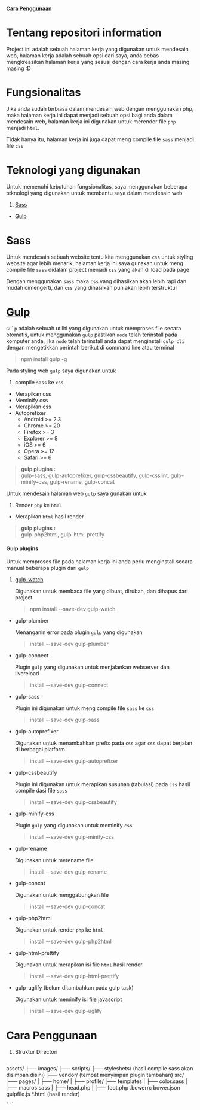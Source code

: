 #### [Cara Penggunaan](#cara-penggunaan)

# Tentang repositori information
Project ini adalah sebuah halaman kerja yang digunakan untuk mendesain web, halaman kerja adalah sebuah opsi dari saya, anda bebas mengkreasikan halaman kerja yang sesuai dengan cara kerja anda masing masing :D

# Fungsionalitas
Jika anda sudah terbiasa dalam mendesain web dengan menggunakan php, maka halaman kerja ini dapat menjadi sebuah opsi bagi anda dalam mendesain web, halaman kerja ini digunakan untuk merender file `php` menjadi `html`.

Tidak hanya itu, halaman kerja ini juga dapat meng compile file `sass` menjadi file `css`

# Teknologi yang digunakan
Untuk memenuhi kebutuhan fungsionalitas, saya menggunakan beberapa teknologi yang digunakan untuk membantu saya dalam mendesain web
1. [Sass](#sass)
* [Gulp](#gulp)

# Sass
Untuk mendesain sebuah website tentu kita menggunakan `css` untuk styling website agar lebih menarik, halaman kerja ini saya gunakan untuk meng compile file `sass` didalam project menjadi `css` yang akan di load pada page

Dengan menggunakan `sass` maka `css` yang dihasilkan akan lebih rapi dan mudah dimengerti, dan `css` yang dihasilkan pun akan lebih terstruktur

# [Gulp](https://www.npmjs.com/package/gulp)
`Gulp` adalah sebuah utiliti yang digunakan untuk memproses file secara otomatis, untuk menggunakan `gulp` pastikan `node` telah terinstall pada komputer anda, jika `node` telah terinstall anda dapat menginstall `gulp cli` dengan mengetikkan perintah berikut di command line atau terminal
> npm install gulp -g

Pada styling web `gulp` saya digunakan untuk
1. compile `sass` ke `css`
* Merapikan css
* Meminify css
* Merapikan css
* Autoprefixer
    * Android >= 2.3
    * Chrome >= 20
    * Firefox >= 3
    * Explorer >= 8
    * iOS >= 6
    * Opera >= 12
    * Safari >= 6

 > **gulp plugins :**<br />
gulp-sass, gulp-autoprefixer, gulp-cssbeautify, gulp-csslint, gulp-minify-css, gulp-rename, gulp-concat

Untuk mendesain halaman web `gulp` saya gunakan untuk
1. Render `php` ke `html`
* Merapikan `html` hasil render
> **gulp plugins :** <br>
gulp-php2html, gulp-html-prettify


#### Gulp plugins
Untuk memproses file pada halaman kerja ini anda perlu menginstall secara manual beberapa plugin dari `gulp`
1. [gulp-watch](https://www.npmjs.com/package/gulp-watch)

    Digunakan untuk membaca file yang dibuat, dirubah, dan dihapus dari project
    > npm install --save-dev gulp-watch

* gulp-plumber

    Menanganin error pada plugin `gulp` yang digunakan
    > install --save-dev gulp-plumber

* gulp-connect

    Plugin `gulp` yang digunakan untuk menjalankan webserver dan livereload
    > install --save-dev gulp-connect

* gulp-sass

    Plugin ini digunakan untuk meng compile file `sass` ke `css`
    > install --save-dev gulp-sass

* gulp-autoprefixer

    Digunakan untuk menambahkan prefix pada `css` agar `css` dapat berjalan di berbagai platform
    > install --save-dev gulp-autoprefixer

* gulp-cssbeautify

    Plugin ini digunakan untuk merapikan susunan (tabulasi) pada `css` hasil compile dasi file `sass`
    > install --save-dev gulp-cssbeautify

* gulp-minify-css

    Plugin `gulp` yang digunakan untuk meminify `css`
    > install --save-dev gulp-minify-css

* gulp-rename

    Digunakan untuk merename file
    > install --save-dev gulp-rename

* gulp-concat

    Digunakan untuk menggabungkan file
    > install --save-dev gulp-concat

* gulp-php2html

    Digunakan untuk render `php` ke `html`
    > install --save-dev gulp-php2html

* gulp-html-prettify

    Digunakan untuk merapikan isi file `html` hasil render
    > install --save-dev gulp-html-prettify

* gulp-uglify (belum ditambahkan pada gulp task)

    Digunakan untuk meminify isi file javascript
    > install --save-dev gulp-uglify

# Cara Penggunaan
1. Struktur Directori

    ```
assets/
├── images/
├── scripts/
├── styleshets/ (hasil compile sass akan disimpan disini)
├── vendor/ (tempat menyimpan plugin tambahan)
src/
├── pages/
|   ├── home/
|   ├── profile/
├── templates
|   ├── color.sass
|   ├── macros.sass
|   ├── head.php
|   ├── foot.php
.bowerrc
bower.json
gulpfile.js
*.html (hasil render)

    ```
